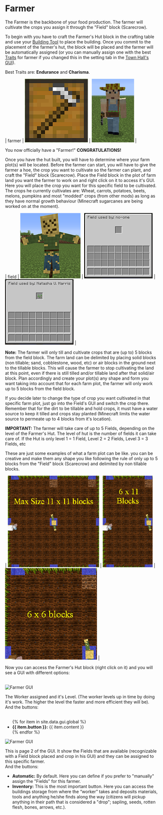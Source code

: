 # Farmer

The Farmer is the backbone of your food production. The farmer will cultivate the crops you assign it through the "Field" block (Scarecrow).

To begin with you have to craft the Farmer's Hut block in the crafting table and use your [Building Tool](../../source/tutorials/building_tool) to place the building. Once you commit to the placement of the farmer's hut, the block will be placed and the farmer will be automatically assigned (or you can manually assign one with the best  [Traits](../../source/tutorials/worker_info) for farmer if you changed this in the setting tab in the [Town Hall's GUI](../../source/buildings/townhall)).

Best Traits are: **Endurance** and **Charisma**.

| <recipe>farmer</recipe> | ![Farmer Hut Block](../../assets/images/workers/farmers_hutblock.png) | ![Farmer](../../assets/images/workers/farmer.png) |

You now officially have a "Farmer!" **CONGRATULATIONS!**

Once you have the hut built, you will have to determine where your farm plot(s) will be located. Before the farmer can start, you will have to give the farmer a hoe, the crop you want to cultivate so the farmer can plant, and craft the "Field" block (Scarecrow). Place the Field block in the plot of farm land you want the farmer to work on and right click on it to access it's GUI. Here you will place the crop you want for this specific field to be cultivated. The crops he currently cultivates are: Wheat, carrots, potatoes, beets, melons, pumpkins and most "modded" crops (from other mods) as long as they have normal growth behaviour (Minecraft sugarcanes are being worked on at the moment).

| <recipe>field</recipe> | ![Field](../../assets/images/workers/field.png) | ![Field GUI Empty](../../assets/images/workers/field_gui.png) | ![Field GUI Full](../../assets/images/workers/field_gui1.png) |

**Note:** The farmer will only till and cultivate crops that are (up to) 5 blocks from the field block. The farm land can be delimited by placing solid blocks (non tillable; sand, cobblestone, wood, etc) or air blocks in the ground next to the tillable blocks. This will cause the farmer to stop cultivating the land at this point, even if there is still tilled and/or tillable land after that solid/air block. Plan accordingly and create your plot(s) any shape and form you want taking into account that for each farm plot, the farmer will only work up to 5 blocks from the field block.

If you decide later to change the type of crop you want cultivated in that specific farm plot, just go into the Field's GUI and switch the crop there. Remember that for the dirt to be tillable and hold crops, it must have a water source to keep it tilled and crops stay planted (Minecraft limits the water source to permeate up to 4 blocks from it's location).

**IMPORTANT:** The farmer will take care of up to 5 Fields, depending on the level of the Farmer's Hut. The level of hut is the number of fields it can take care of. If the Hut is only level 1 = 1 Field, Level 2 = 2 Fields, Level 3 = 3 Fields, etc

These are just some examples of what a farm plot can be like. you can be creative and make them any shape you like following the rule of only up to 5 blocks from the "Field" block (Scarecrow) and delimited by non tillable blocks.

| ![Field Max Size](../../assets/images/workers/plot_max.png) | ![Field Size Half](../../assets/images/workers/plot_half.png) | ![Field Size Quarter](../../assets/images/workers/plot_quater.png) |

Now you can access the Farmer's Hut block (right click on it) and you will see a GUI with different options:


<br>
<div class="row">
  <div class="col-sm-12 col-md">
    <img src="../../assets/images/gui/farmergui.png" class="img-fluid mx-auto" alt="Farmer GUI">
  </div>
  <div class="col-sm-12 col-md">
    <p>The Worker assigned and it's Level. (The worker levels up in time by doing it's work. The higher the level the faster and more efficient they will be). And the buttons:</p>
    <ul><br>
      {% for item in site.data.gui.global %}
        <li><strong>{{ item.button }}:</strong> {{ item.content }}</li>
      {% endfor %}
    </ul>
  </div>
</div>

<div class="row">
  <div class="col-sm-12 col-md">
    <img src="../../assets/images/gui/farmergui.png" class="img-fluid mx-auto" alt="Farmer GUI">
  </div>
  <div class="col-sm-12 col-md">
    <p>This is page 2 of the GUI. It show the Fields that are available (recognizable with a Field block placed and crop in his GUI) and they can be assigned to this specific farmer.<br />
    And the buttons:</p>
    <ul>
      <li><b>Automatic:</b> By default. Here you can define if you prefer to "manually" assign the "Fields" for this farmer.</li>
      <li><b>Inventory:</b> This is the most important button. Here you can access the buildings storage from where the “worker” takes and deposits materials, tools and anything he/she finds along the way (citizens will pickup anything in their path that is considered a "drop"; sapling, seeds, rotten flesh, bones, arrows, etc.).</li>
    </ul>
  </div>
</div>
